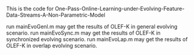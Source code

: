 This is the code for One-Pass-Online-Learning-under-Evolving-Feature-Data-Streams-A-Non-Parametric-Model

run mainEvoGenl.m may get the results of OLEF-K in general evolving scenario.
run mainEvoSync.m may get the results of OLEF-K in synchronized evolving scenario.
run mainEvoLap.m may get the results of OLEF-K in overlap evolving scenario.
